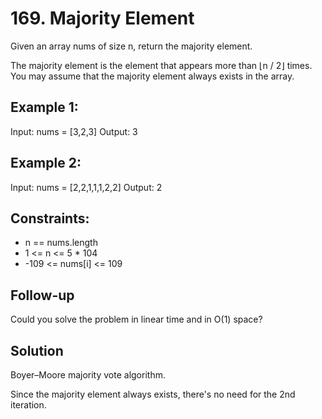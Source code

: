 # 169. Majority Element
Given an array nums of size n, return the majority element.

The majority element is the element that appears more than ⌊n / 2⌋ times. You may assume that the majority element always exists in the array.

## Example 1:

Input: nums = [3,2,3]
Output: 3

## Example 2:

Input: nums = [2,2,1,1,1,2,2]
Output: 2

## Constraints:

* n == nums.length
* 1 <= n <= 5 * 104
* -109 <= nums[i] <= 109
 
## Follow-up
Could you solve the problem in linear time and in O(1) space?


## Solution
Boyer–Moore majority vote algorithm.

Since the majority element always exists, there's no need for the 2nd iteration.
